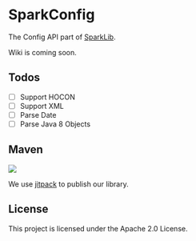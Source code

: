 # SparkConfig

The Config API part of [SparkLib](https://github.com/erha134/SparkLib).

Wiki is coming soon.

## Todos

- [ ] Support HOCON
- [ ] Support XML
- [ ] Parse Date
- [ ] Parse Java 8 Objects

## Maven

[![](https://jitpack.io/v/erha134/SparkConfig.svg)](https://jitpack.io/#erha134/SparkConfig)

We use [jitpack](https://jitpack.io) to publish our library.

## License

This project is licensed under the Apache 2.0 License.
